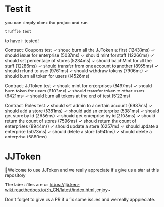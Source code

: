 # Test it

you can simply clone the project and run 

```shell
truffle test
```

to have it tested!

  Contract: Coupons test
    ✓ shoud burn all the JJToken at first (12433ms)
    ✓ should issue for enterprise (5037ms)
    ✓ should mint for staff (12266ms)
    ✓ should set percentage of stores (5234ms)
    ✓ should batchMint for all the staff (12286ms)
    ✓ should transfer from one account to another (8955ms)
    ✓ should refund to user (9761ms)
    ✓ should withdraw tokens (7906ms)
    ✓ should burn all token for users (14526ms)

  Contract: JJToken test
    ✓ should mint for enterprises (8497ms)
    ✓ should burn token for users (6103ms)
    ✓ should transfer token to other users (6421ms)
    ✓ should burn all tokens at the end of test (5122ms)

  Contract: Roles test
    ✓ should set admin to a certain account (6937ms)
    ✓ should add a store (8381ms)
    ✓ should add an enterprise (5381ms)
    ✓ should get store by id (2636ms)
    ✓ should get enterprise by id (2103ms)
    ✓ should return the count of stores (7596ms)
    ✓ should return the count of enterprises (8944ms)
    ✓ should update a store (6257ms)
    ✓ should update a enterprise (5073ms)
    ✓ should delete a store (5941ms)
    ✓ should delete a enterprise (5880ms)



# JJToken

🚀Welcome to use JJToken and we really appreciate if u give us a star at this repository

The latest files are on https://jjtoken-wiki.readthedocs.io/zh_CN/latest/index.html ,enjoy~

Don't forget to give us a PR if u fix some issues and we really apppreciate.
